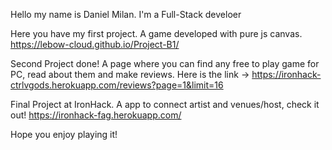 Hello my name is Daniel Milan. I'm a Full-Stack develoer

Here you have my first project. A game developed with pure js canvas. https://lebow-cloud.github.io/Project-B1/

Second Project done! A page where you can find any free to play game for PC, read about them and make reviews. Here is the link -> https://ironhack-ctrlvgods.herokuapp.com/reviews?page=1&limit=16

Final Project at IronHack. A app to connect artist and venues/host, check it out! https://ironhack-fag.herokuapp.com/

Hope you enjoy playing it!
